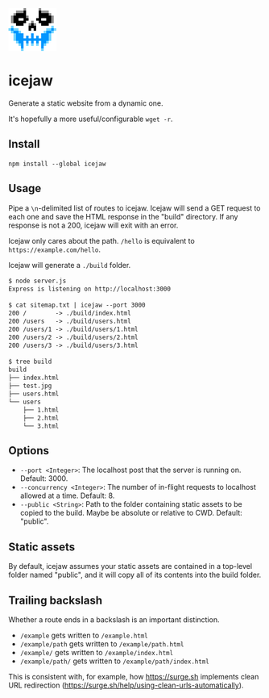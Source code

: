 
![skull](skull.png)

# icejaw

Generate a static website from a dynamic one.

It's hopefully a more useful/configurable `wget -r`.

## Install

    npm install --global icejaw

## Usage

Pipe a `\n`-delimited list of routes to icejaw. Icejaw will send a GET
request to each one and save the HTML response in the "build" directory.
If any response is not a 200, icejaw will exit with an error.

Icejaw only cares about the path. `/hello` is equivalent to
`https://example.com/hello`.

Icejaw will generate a `./build` folder.

    $ node server.js
    Express is listening on http://localhost:3000

    $ cat sitemap.txt | icejaw --port 3000
    200 /        -> ./build/index.html
    200 /users   -> ./build/users.html
    200 /users/1 -> ./build/users/1.html
    200 /users/2 -> ./build/users/2.html
    200 /users/3 -> ./build/users/3.html

    $ tree build
    build
    ├── index.html
    ├── test.jpg
    ├── users.html
    └── users
        ├── 1.html
        ├── 2.html
        └── 3.html

## Options

- `--port <Integer>`: The localhost post that the server is running on. Default: 3000.
- `--concurrency <Integer>`: The number of in-flight requests to localhost allowed at a time. Default: 8.
- `--public <String>`: Path to the folder containing static assets to be copied to the build. Maybe be absolute or relative to CWD. Default: "public".

## Static assets

By default, icejaw assumes your static assets are contained in a top-level
folder named "public", and it will copy all of its contents into the build folder.

## Trailing backslash

Whether a route ends in a backslash is an important distinction.

- `/example` gets written to `/example.html`
- `/example/path` gets written to `/example/path.html`
- `/example/` gets written to `/example/index.html`
- `/example/path/` gets written to `/example/path/index.html`

This is consistent with, for example, how <https://surge.sh> implements
clean URL redirection (https://surge.sh/help/using-clean-urls-automatically).
